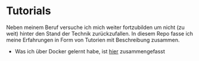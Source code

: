 # Tutorials

Neben meinem Beruf versuche ich mich weiter fortzubilden um nicht (zu weit) hinter den Stand der Technik zurückzufallen. In diesem Repo fasse ich meine Erfahrungen in Form von Tutorien mit Beschreibung zusammen.

- Was ich über Docker gelernt habe, ist [hier](https://github.com/Muxelmann/tutorials/tree/main/docker#readme) zusammengefasst
